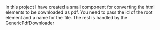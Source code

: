 In this project I have created a small component for converting the html elements to be downloaded as pdf.
You need to pass the id of the root element and a name for the file. The rest is handled by the GenericPdfDownloader